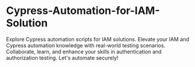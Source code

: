 # Cypress-Automation-for-IAM-Solution
Explore Cypress automation scripts for IAM solutions. Elevate your IAM and Cypress automation knowledge with real-world testing scenarios. Collaborate, learn, and enhance your skills in authentication and authorization testing. Let's automate securely!
